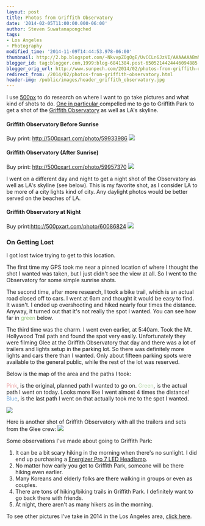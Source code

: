```yaml
---
layout: post
title: Photos from Griffith Observatory
date: '2014-02-05T11:00:00.000-06:00'
author: Steven Suwatanapongched
tags:
- Los Angeles
- Photography
modified_time: '2014-11-09T14:44:53.978-06:00'
thumbnail: http://2.bp.blogspot.com/-NkvvpZOgOgE/UvCCLn6JzVI/AAAAAAABmNA/4fjFbzC6Smc/s600/2014-02-03+at+06-15-00.jpg
blogger_id: tag:blogger.com,1999:blog-6841384.post-6505214424446094885
blogger_orig_url: http://www.sunpech.com/2014/02/photos-from-griffith-observatory.html
redirect_from: /2014/02/photos-from-griffith-observatory.html
header-img: /public/images/header_griffith_observatory.jpg
---
```


I use <a href="http://500px.com/">500px</a> to do research on where I want to go take pictures and what kind of shots to do. <a href="http://500px.com/photo/44626440">One in particular </a>compelled me to go to Griffith Park to get a shot of the <a href="http://www.griffithobs.org/">Griffith Observatory</a> as well as LA's skyline.

#### Griffith Observatory Before Sunrise
Buy print: <a href="http://500pxart.com/photo/59933986">http://500pxart.com/photo/59933986</a>
<img border="0" src="http://2.bp.blogspot.com/-NkvvpZOgOgE/UvCCLn6JzVI/AAAAAAABmNA/4fjFbzC6Smc/s600/2014-02-03+at+06-15-00.jpg"   />

#### Griffith Observatory (After Sunrise)
Buy print: <a href="http://500pxart.com/photo/59957370">http://500pxart.com/photo/59957370</a>
<img border="0" src="http://2.bp.blogspot.com/-ZOsIDNyLfco/UvDB3jba6WI/AAAAAAABmOA/FkG5ZB8s3Vw/s600/2014-02-03+at+07-08-48.jpg"   />

I went on a different day and night to get a night shot of the Observatory as well as LA's skyline (see below). This is my favorite shot, as I consider LA to be more of a city lights kind of city. Any daylight photos would be better served on the beaches of LA.

#### Griffith Observatory at Night
Buy print:<a href="http://500pxart.com/photo/60086824">http://500pxart.com/photo/60086824</a>
<img border="0" src="http://4.bp.blogspot.com/-xPQT8reE-QE/UvH262pHTdI/AAAAAAABmO0/0Jg_Wk-9Tkk/s600/2014-02-04+at+20-37-54.jpg"   />

### On Getting Lost

I got lost twice trying to get to this location.

The first time my GPS took me near a pinned location of where I thought the shot I wanted was taken, but I just didn't see the view at all. So I went to the Observatory for some simple sunrise shots.

The second time, after more research, I took a bike trail, which is an actual road closed off to cars. I went at 6am and thought it would be easy to find. It wasn't. I ended up overshooting and hiked nearly four times the distance. Anyway, it turned out that it's not really the spot I wanted. You can see how far in <span style="color: #93c47d;">green</span> below.

The third time was the charm. I went even earlier, at 5:40am. Took the Mt. Hollywood Trail path and found the spot very easily. Unfortunately they were filming Glee at the Griffith Observatory that day and there was a lot of trailers and lights setup in the parking lot. So there was definitely more lights and cars there than I wanted. Only about fifteen parking spots were available to the general public, while the rest of the lot was reserved.

Below is the map of the area and the paths I took:

<span style="color: #ea9999;">Pink</span>, is the original, planned path I wanted to go on.
<span style="color: #b6d7a8;">Green</span>, is the actual path I went on today. Looks more like I went almost 4 times the distance!
<span style="color: #6fa8dc;">Blue</span>, is the last path I went on that actually took me to the spot I wanted.

<img border="0" src="http://2.bp.blogspot.com/-8EuOO-f91Ik/UuzOV4Xb_pI/AAAAAAABmJs/mn3_XOXq4s0/s600/Screen_Shot_2014-01-31_at_6_49_20_PM.jpg"   />

Here is another shot of Griffith Observatory with all the trailers and sets from the Glee crew:
<img border="0" src="http://3.bp.blogspot.com/-VWKt5ZeWMMU/UvDrzKPJAlI/AAAAAAABmOQ/R4kubdI5EM4/s600/2014-02-03+at+06-59-26.jpg"   />

Some observations I've made about going to Griffith Park:
<ol>
  <li>It can be a bit scary hiking in the morning when there's no sunlight. I did end up purchasing a <a href="http://www.amazon.com/gp/product/B002MFK7H2/ref=as_li_ss_tl?ie=UTF8&amp;camp=1789&amp;creative=390957&amp;creativeASIN=B002MFK7H2&amp;linkCode=as2&amp;tag=sunpech-20">Energizer Pro 7 LED Headlamp</a>.</li>
  <li>No matter how early you get to Griffith Park, someone will be there hiking even earlier.</li>
  <li>Many Koreans and elderly folks are there walking in groups or even as couples.</li>
  <li>There are tons of hiking/biking trails in Griffith Park. I definitely want to go back there with friends.</li>
  <li>At night, there aren't as many hikers as in the morning.</li>
</ol>

To see other pictures I've take in 2014 in the Los Angeles area, <a href="https://plus.google.com/photos/101693597219413173200/albums/5971477409792464481">click here</a>.
